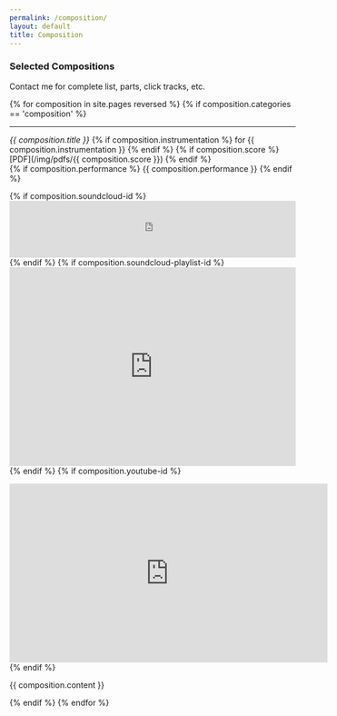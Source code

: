 ```yaml
---
permalink: /composition/
layout: default
title: Composition
---
```

### Selected Compositions
Contact me for complete list, parts, click tracks, etc.

{% for composition in site.pages reversed %}
{% if composition.categories == 'composition' %}
 __________
 
 *{{ composition.title }}*
 {% if composition.instrumentation %} for {{ composition.instrumentation }} {% endif %}
 {% if composition.score %} [PDF](/img/pdfs/{{ composition.score }}) {% endif %}<br>
 {% if composition.performance %} {{ composition.performance }} {% endif %}
 
 {% if composition.soundcloud-id %} <iframe width="100%" height="100" scrolling="no" frameborder="no" src="https://w.soundcloud.com/player/?url=http%3A%2F%2Fapi.soundcloud.com%2Ftracks%2F{{ composition.soundcloud-id }}&amp;show_artwork=true&amp;color=FFA640"></iframe> {% endif %}
 {% if composition.soundcloud-playlist-id %} <iframe width="100%" height="350" scrolling="yes" frameborder="no" src="https://w.soundcloud.com/player/?url=https%3A//api.soundcloud.com/playlists/{{ composition.soundcloud-playlist-id }}&amp;show_artwork=true&amp;color=FFA640"></iframe> {% endif %}
 {% if composition.youtube-id %}
  <div class="videoWrapper">
   <iframe width="560" height="315" src='http://www.youtube.com/embed/{{ composition.youtube-id }}' frameborder='0' allowfullscreen></iframe>
  </div>
 {% endif %}

 {{ composition.content }}

{% endif %}
{% endfor %}